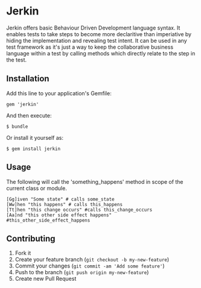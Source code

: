 # Jerkin

Jerkin offers basic Behaviour Driven Development language syntax. It enables tests to take steps to become more declaritive than imperiative by hiding the implementation and revealing test intent. It can be used in any test framework as it's just a way to keep the collaborative business language within a test by calling methods which directly relate to the step in the test.


## Installation

Add this line to your application's Gemfile:

    gem 'jerkin'

And then execute:

    $ bundle

Or install it yourself as:

    $ gem install jerkin

## Usage

The following will call the 'something_happens' method in scope of the current class or module.  

	[Gg]iven "Some state" # calls some_state
	[Ww]hen "this happens" # calls this_happens
	[Tt]hen "this change occurs" #calls this_change_occurs
	[Aa]nd "this other side effect happens" #this_other_side_effect_happens

## Contributing

1. Fork it
2. Create your feature branch (`git checkout -b my-new-feature`)
3. Commit your changes (`git commit -am 'Add some feature'`)
4. Push to the branch (`git push origin my-new-feature`)
5. Create new Pull Request

